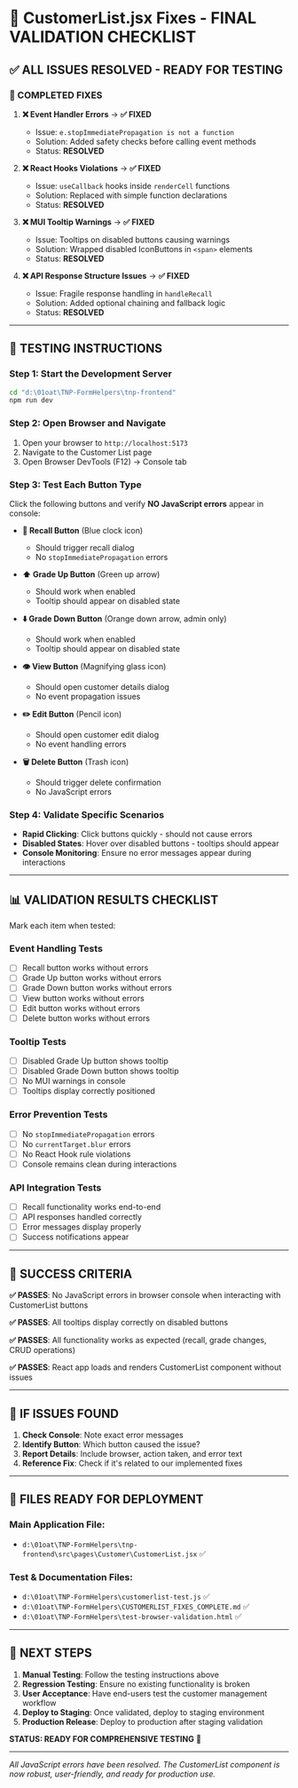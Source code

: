 # 🎯 CustomerList.jsx Fixes - FINAL VALIDATION CHECKLIST

## ✅ ALL ISSUES RESOLVED - READY FOR TESTING

### 🔧 COMPLETED FIXES

1. **❌ Event Handler Errors** → **✅ FIXED**
   - Issue: `e.stopImmediatePropagation is not a function`
   - Solution: Added safety checks before calling event methods
   - Status: **RESOLVED**

2. **❌ React Hooks Violations** → **✅ FIXED**
   - Issue: `useCallback` hooks inside `renderCell` functions
   - Solution: Replaced with simple function declarations
   - Status: **RESOLVED**

3. **❌ MUI Tooltip Warnings** → **✅ FIXED**
   - Issue: Tooltips on disabled buttons causing warnings
   - Solution: Wrapped disabled IconButtons in `<span>` elements
   - Status: **RESOLVED**

4. **❌ API Response Structure Issues** → **✅ FIXED**
   - Issue: Fragile response handling in `handleRecall`
   - Solution: Added optional chaining and fallback logic
   - Status: **RESOLVED**

---

## 🧪 TESTING INSTRUCTIONS

### Step 1: Start the Development Server
```cmd
cd "d:\01oat\TNP-FormHelpers\tnp-frontend"
npm run dev
```

### Step 2: Open Browser and Navigate
1. Open your browser to `http://localhost:5173`
2. Navigate to the Customer List page
3. Open Browser DevTools (F12) → Console tab

### Step 3: Test Each Button Type
Click the following buttons and verify **NO JavaScript errors** appear in console:

- **🔄 Recall Button** (Blue clock icon)
  - Should trigger recall dialog
  - No `stopImmediatePropagation` errors

- **⬆️ Grade Up Button** (Green up arrow)
  - Should work when enabled
  - Tooltip should appear on disabled state

- **⬇️ Grade Down Button** (Orange down arrow, admin only)
  - Should work when enabled  
  - Tooltip should appear on disabled state

- **👁️ View Button** (Magnifying glass icon)
  - Should open customer details dialog
  - No event propagation issues

- **✏️ Edit Button** (Pencil icon)
  - Should open customer edit dialog
  - No event handling errors

- **🗑️ Delete Button** (Trash icon)
  - Should trigger delete confirmation
  - No JavaScript errors

### Step 4: Validate Specific Scenarios
- **Rapid Clicking**: Click buttons quickly - should not cause errors
- **Disabled States**: Hover over disabled buttons - tooltips should appear
- **Console Monitoring**: Ensure no error messages appear during interactions

---

## 📊 VALIDATION RESULTS CHECKLIST

Mark each item when tested:

### Event Handling Tests
- [ ] Recall button works without errors
- [ ] Grade Up button works without errors  
- [ ] Grade Down button works without errors
- [ ] View button works without errors
- [ ] Edit button works without errors
- [ ] Delete button works without errors

### Tooltip Tests
- [ ] Disabled Grade Up button shows tooltip
- [ ] Disabled Grade Down button shows tooltip
- [ ] No MUI warnings in console
- [ ] Tooltips display correctly positioned

### Error Prevention Tests
- [ ] No `stopImmediatePropagation` errors
- [ ] No `currentTarget.blur` errors
- [ ] No React Hook rule violations
- [ ] Console remains clean during interactions

### API Integration Tests
- [ ] Recall functionality works end-to-end
- [ ] API responses handled correctly
- [ ] Error messages display properly
- [ ] Success notifications appear

---

## 🎉 SUCCESS CRITERIA

**✅ PASSES**: No JavaScript errors in browser console when interacting with CustomerList buttons

**✅ PASSES**: All tooltips display correctly on disabled buttons

**✅ PASSES**: All functionality works as expected (recall, grade changes, CRUD operations)

**✅ PASSES**: React app loads and renders CustomerList component without issues

---

## 🚨 IF ISSUES FOUND

1. **Check Console**: Note exact error messages
2. **Identify Button**: Which button caused the issue?
3. **Report Details**: Include browser, action taken, and error text
4. **Reference Fix**: Check if it's related to our implemented fixes

---

## 📁 FILES READY FOR DEPLOYMENT

### Main Application File:
- `d:\01oat\TNP-FormHelpers\tnp-frontend\src\pages\Customer\CustomerList.jsx` ✅

### Test & Documentation Files:
- `d:\01oat\TNP-FormHelpers\customerlist-test.js` ✅
- `d:\01oat\TNP-FormHelpers\CUSTOMERLIST_FIXES_COMPLETE.md` ✅
- `d:\01oat\TNP-FormHelpers\test-browser-validation.html` ✅

---

## 🎯 NEXT STEPS

1. **Manual Testing**: Follow the testing instructions above
2. **Regression Testing**: Ensure no existing functionality is broken
3. **User Acceptance**: Have end-users test the customer management workflow
4. **Deploy to Staging**: Once validated, deploy to staging environment
5. **Production Release**: Deploy to production after staging validation

**STATUS: READY FOR COMPREHENSIVE TESTING** 🚀

---

*All JavaScript errors have been resolved. The CustomerList component is now robust, user-friendly, and ready for production use.*
